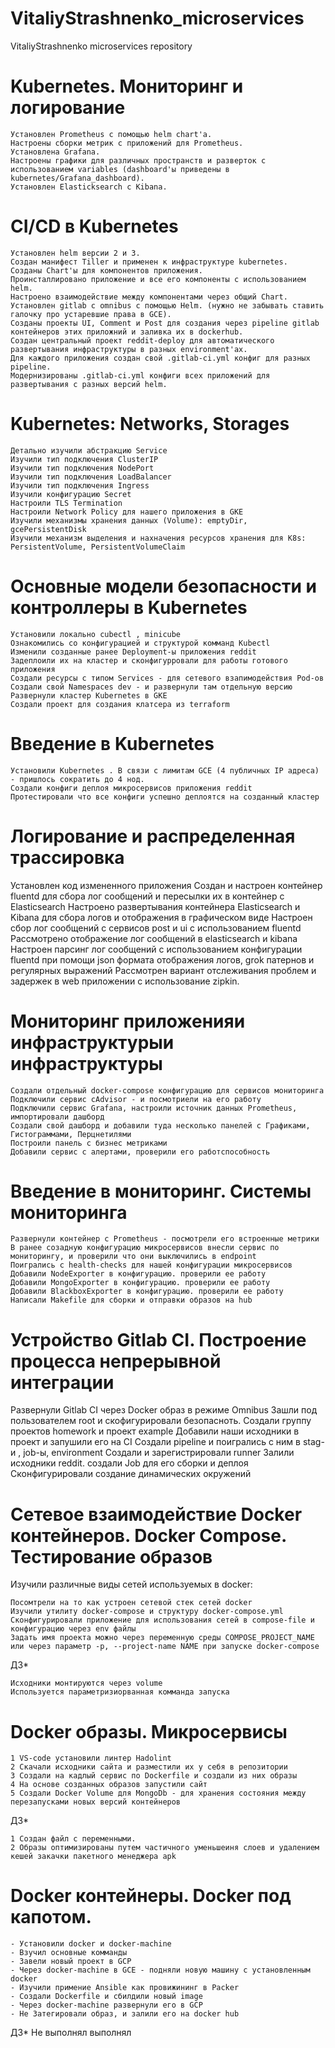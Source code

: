 
# VitaliyStrashnenko_microservices
VitaliyStrashnenko microservices repository

# Kubernetes. Мониторинг и логирование

    Установлен Prometheus с помощью helm chart'а.
    Настроены сборки метрик с приложений для Prometheus.
    Установлена Grafana.
    Настроены графики для различных пространств и разверток с использованием variables (dashboard'ы приведены в kubernetes/Grafana_dashboard).
    Установлен Elasticksearch с Kibana.


# CI/CD в Kubernetes

    Установлен helm версии 2 и 3.
    Создан манифест Tiller и применен к инфраструктуре kubernetes.
    Созданы Chart'ы для компонентов приложения.
    Проинсталлировано приложение и все его компоненты с использованием helm.
    Настроено взаимодействие между компонентами через общий Chart.
    Установлен gitlab с omnibus с помощью Helm. (нужно не забывать ставить галочку про устаревшие права в GCE).
    Созданы проекты UI, Comment и Post для создания через pipeline gitlab контейнеров этих приложний и заливка их в dockerhub.
    Создан центральный проект reddit-deploy для автоматического развертывания инфраструктуры в разных environment'ах.
    Для каждого приложения создан свой .gitlab-ci.yml конфиг для разных pipeline.
    Модернизированы .gitlab-ci.yml конфиги всех приложений для развертывания с разных версий helm.

# Kubernetes: Networks, Storages

    Детально изучили абстракцию Service
    Изучили тип подключения ClusterIP
    Изучили тип подключения NodePort
    Изучили тип подключения LoadBalancer
    Изучили тип подключения Ingress
    Изучили конфигурацию Secret
    Настроили TLS Termination
    Настроили Network Policy для нашего приложения в GKE
    Изучили механизмы хранения данных (Volume): emptyDir, gcePersistentDisk
    Изучили механизм выделения и нахначения ресурсов хранения для K8s: PersistentVolume, PersistentVolumeClaim


# Основные модели безопасности и контроллеры в Kubernetes

    Установили локально cubectl , minicube
    Ознакомились со конфигурацией и структурой комманд Kubectl
    Изменили созданные ранее Deployment-ы приложения reddit
    Задеплоили их на кластер и сконфигурровали для работы готового приложения
    Создали ресурсы с типом Services - для сетевого взапимодействия Pod-ов
    Создали свой Namespaces dev - и развернули там отдельную версию
    Развернули кластер Kubernetes в GKE
    Создали проект для создания клатсера из terraform


# Введение в Kubernetes

    Установили Kubernetes . В связи с лимитам GCE (4 публичных IP адреса) - пришлось сократить до 4 нод. 
    Создали конфиги деплоя микросервисов приложения reddit
    Протестировали что все конфиги успешно деплоятся на созданный кластер


#  Логирование и распределенная трассировка
 Установлен код измененного приложения
 Создан и настроен контейнер fluentd для сбора лог сообщений и пересылки их в контейнер с Elasticsearch
 Настроено развертывания контейнера Elasticsearch и Kibana для сбора логов и отображения в графическом виде
 Настроен сбор лог сообщений с сервисов post и ui с использованием fluentd
 Рассмотрено отображение лог сообщений в elasticsearch и kibana
 Настроен парсинг лог сообщений с использованием конфигурации fluentd при помощи json формата отображения логов, grok патернов и регулярных выражений
 Рассмотрен вариант отслеживания проблем и задержек в web приложении с использование zipkin.

#  Мониторинг приложенияи инфраструктурыи инфраструктуры

    Создали отдельный docker-compose конфигурацию для сервисов мониторинга
    Подключили сервис cAdvisor - и посмотриели на его работу
    Подключили сервис Grafana, настроили источник данных Prometheus, импортировали дашборд
    Создали свой дашборд и добавили туда несколько панелей с Графиками, Гистограммами, Перцнетилями
    Построили панель с бизнес метриками
    Добавили сервис с алертами, проверили его работспособность


# Введение в мониторинг. Системы мониторинга

    Развернули контейнер с Prometheus - посмотрели его встроенные метрики
    В ранее созадную конфигурацию микросервисов внесли сервис по мониторингу, и проверили что они выключились в endpoint
    Поигрались с health-checks для нашей конфигурации микросервисов
    Добавили NodeExporter в конфигурацию. проверили ее работу
    Добавили MongoExporter в конфигурацию. проверили ее работу
    Добавили BlackboxExporter в конфигурацию. проверили ее работу
    Написали Makefile для сборки и отправки образов на hub


# Устройство Gitlab CI. Построение процесса непрерывной интеграции

 Развернули Gitlab CI  через Docker образ в режиме Omnibus
 Зашли под пользователем  root и скофигурировали  безопасноть.
 Создали группу проектов homework и проект example
 Добавили наши исходники в проект и запушили его на CI
 Создали pipeline и поигрались с ним в  stag-и , job-ы, environment
 Создали и зарегистрировали runner
 Залили исходники  reddit. создали Job для  его сборки и деплоя
 Сконфигурировали создание динамических окружений

# Сетевое взаимодействие Docker контейнеров. Docker Compose. Тестирование образов 

Изучили различные виды сетей используемых в docker:
    
    Посомтрели на то как устроен сетевой стек сетей docker
    Изучили утилиту docker-compose и структуру docker-compose.yml
    Сконфигурировали приложение для использования сетей в compose-file и конфигурацию через env файлы
    Задать имя проекта можно через переменную среды COMPOSE_PROJECT_NAME или через параметр -p, --project-name NAME при запуске docker-compose

ДЗ*

    Исходники монтируются через volume
    Используется параметризиорванная комманда запуска


# Docker образы. Микросервисы
    1 VS-code установили линтер Hadolint
    2 Скачали исходники сайта и разместили их у себя в репозитории
    3 Создали на кадлый сервис по Dockerfile и создали из них образы
    4 На основе созданных образов запустили сайт
    5 Создали Docker Volume для MongoDb - для хранения состояния между перезапусками новых версий контейнеров
    
ДЗ*

    1 Создан файл с переменными.
    2 Образы оптимизированы путем частичного уменьшеиня слоев и удалением кешей закачки пакетного менеджера apk


# Docker контейнеры. Docker под капотом.
    - Установили docker и docker-machine
    - Bзучил основные комманды
    - Завели новый проект в GCP
    - Через docker-machine в GCE - подняли новую машину с установленным docker
    - Изучили примение Ansible как провижининг в Packer
    - Создали Dockerfile и сбилдили новый image
    - Через docker-machine развернули его в GCP
    - Не Затегировали образ, и залили его на docker hub

ДЗ* Не выполнял выполнял
